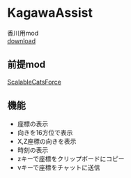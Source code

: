 # KagawaAssist

香川用mod  
[download](https://github.com/yuuki1293/KagawaAssist/releases/)

## 前提mod
[ScalableCatsForce](https://www.curseforge.com/minecraft/mc-mods/scalable-cats-force/files/3759354)

## 機能
- 座標の表示
- 向きを16方位で表示
- X,Z座標の向きを表示
- 時刻の表示
- zキーで座標をクリップボードにコピー
- vキーで座標をチャットに送信